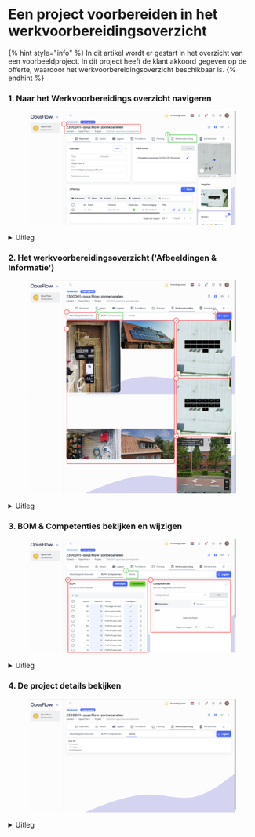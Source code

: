 # Een project voorbereiden in het werkvoorbereidingsoverzicht

{% hint style="info" %}
In dit artikel wordt er gestart in het overzicht van een voorbeeldproject. In dit project heeft de klant akkoord gegeven op de offerte, waardoor het werkvoorbereidingsoverzicht beschikbaar is.
{% endhint %}

### 1. Naar het Werkvoorbereidings overzicht navigeren

<figure><img src="../../../.gitbook/assets/1 WErkvoorbereidersoverzicht.svg" alt=""><figcaption></figcaption></figure>

<details>

<summary>Uitleg</summary>

1. Hier zie het referentie nummer gevolgd door de naam van het project
2. Druk op het tabblad "Werkvoorbereiding" om naar het werkvoorbereidingsoverzicht te gaan. (Als dit overzicht nog niet beschikbaar is komt dit omdat de klant nog geen akkoord heeft gegeven op een offerte)

</details>

### 2.  Het werkvoorbereidingsoverzicht ('Afbeeldingen & Informatie')

<figure><img src="../../../.gitbook/assets/2 (4).svg" alt=""><figcaption></figcaption></figure>

<details>

<summary>Uitleg</summary>

3. In dit tabblad zie je de foto's terug die de schouwer heeft ingevuld in het schouwformulier. Daarnaast zie je de algemene informatie over het project.
4. Hier zie je de foto's van die de schouwer heeft ingevuld in het schouwformulier.
5. Hier zie het legplan (zonder string- en ballast plan)
6. Hier kun je het legplan openen om bijvoorbeeld het stringplan aan te maken. Lees meer over het maken van een string plan in het volgende artikel: [een-stringplan-tekenen.md](een-stringplan-tekenen.md "mention").
7. Hier zie je het ballast plan en stringplan
8. Hier zie je een Google Streetview weergave van het adres. Het is mogelijk om deze full screen te tonen door rechtsboven in op vergroten te drukken.
9. Druk op "BOM & Competenties" om de Bill Of Material (BOM) en competenties te bekijken en te wijzingen.

</details>

### 3.  BOM & Competenties bekijken en wijzigen

<figure><img src="../../../.gitbook/assets/3 (17).svg" alt=""><figcaption></figcaption></figure>

<details>

<summary>Uitleg</summary>

10. &#x20;Hier zie je de Bill Of Material (BOM). Het is hier mogelijk aanpassingen te maken aan de BOM en artikelen goed-/af te keuren. Ook kun je extra artikelen toevoegen of artikelen verwijderen.&#x20;
11. Hier zie je het Competenties overzicht. Wanneer er competenties zitten gekoppeld aan de artikelen in de BOM worden deze hier getoond ook is het mogelijk om hier je extra competenties toe te voegen aan het project.
12. &#x20;Druk op "Details" om de details van het project te openen.

</details>

### 4. De project details bekijken

<figure><img src="../../../.gitbook/assets/4 (7).svg" alt=""><figcaption></figcaption></figure>

<details>

<summary>Uitleg</summary>

Op deze pagina worden de details weergegeven van het project. Hier zie je het aantal panelen, de hellingshoek van het dak en de Azimut.

</details>
